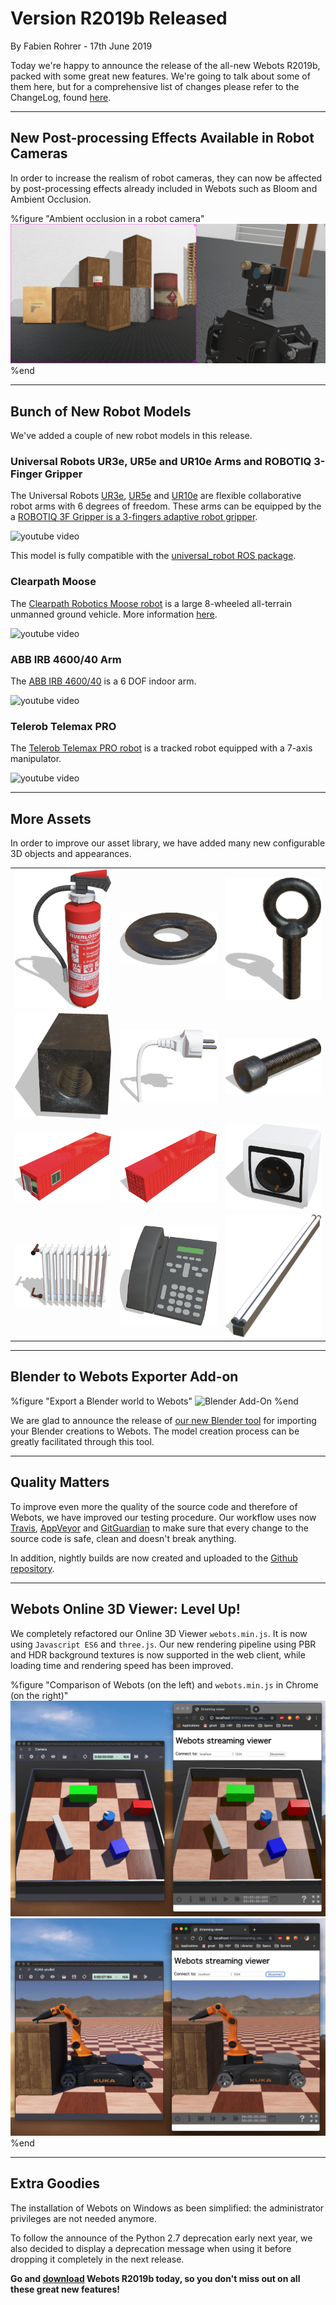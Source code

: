 # Version R2019b Released

<p id="publish-data">By Fabien Rohrer - 17th June 2019</p>

Today we're happy to announce the release of the all-new Webots R2019b, packed with some great new features.
We're going to talk about some of them here, but for a comprehensive list of changes please refer to the ChangeLog, found [here](https://www.cyberbotics.com/dvd/common/doc/webots/ChangeLog.html).

---

## New Post-processing Effects Available in Robot Cameras

In order to increase the realism of robot cameras, they can now be affected by post-processing effects already included in Webots such as Bloom and Ambient Occlusion.

%figure "Ambient occlusion in a robot camera"
![Camera PostProcessing](images/camera_post_processing.png)
%end

---

## Bunch of New Robot Models

We've added a couple of new robot models in this release.

### Universal Robots UR3e, UR5e and UR10e Arms and ROBOTIQ 3-Finger Gripper

The Universal Robots [UR3e](https://www.cyberbotics.com/doc/guide/ure), [UR5e](https://www.cyberbotics.com/doc/guide/ure) and [UR10e](https://www.cyberbotics.com/doc/guide/ure) are flexible collaborative robot arms with 6 degrees of freedom.
These arms can be equipped by the a [ROBOTIQ 3F Gripper is a 3-fingers adaptive robot gripper](https://www.cyberbotics.com/doc/guide/gripper-actuators#robotiq-3f-gripper).

![youtube video](https://www.youtube.com/watch?v=WIY9ebqSXUc)

This model is fully compatible with the [universal_robot ROS package](http://wiki.ros.org/action/show/universal_robots).

### Clearpath Moose

The [Clearpath Robotics Moose robot](https://www.clearpathrobotics.com/moose-ugv/) is a large 8-wheeled all-terrain unmanned ground vehicle.
More information [here](https://www.cyberbotics.com/doc/guide/moose).

![youtube video](https://www.youtube.com/watch?v=joPAnZcOouc)

### ABB IRB 4600/40 Arm

The [ABB IRB 4600/40](https://www.cyberbotics.com/doc/guide/irb4600-40) is a 6 DOF indoor arm.

![youtube video](https://www.youtube.com/watch?v=Jq0-DkEwwj4)

### Telerob Telemax PRO

The [Telerob Telemax PRO robot](https://www.cyberbotics.com/doc/guide/telemax-pro) is a tracked robot equipped with a 7-axis manipulator.

![youtube video](https://www.youtube.com/watch?v=lUWMGk0i9Tc)

---

## More Assets

In order to improve our asset library, we have added many new configurable 3D objects and appearances.

| | | |
| :---: | :---: | :---: |
| ![Asset 1](images/assets/asset_1.png) |  ![Asset 2](images/assets/asset_2.png) |  ![Asset 3](images/assets/asset_3.png) |
| ![Asset 4](images/assets/asset_4.png) |  ![Asset 5](images/assets/asset_5.png) |  ![Asset 1](images/assets/asset_6.png) |
| ![Asset 7](images/assets/asset_7.png) |  ![Asset 8](images/assets/asset_8.png) |  ![Asset 1](images/assets/asset_9.png) |
| ![Asset 10](images/assets/asset_10.png) |  ![Asset 11](images/assets/asset_11.png) |  ![Asset 1](images/assets/asset_12.png) |

---

## Blender to Webots Exporter Add-on

%figure "Export a Blender world to Webots"
![Blender Add-On](https://raw.githubusercontent.com/omichel/blender-webots-exporter/master/demo.gif)
%end

We are glad to announce the release of [our new Blender tool](https://github.com/omichel/blender-webots-exporter) for importing your Blender creations to Webots.
The model creation process can be greatly facilitated through this tool.

---

## Quality Matters

To improve even more the quality of the source code and therefore of Webots, we have improved our testing procedure.
Our workflow uses now [Travis](https://travis-ci.com/omichel/webots), [AppVeyor](https://ci.appveyor.com/project/omichel/webots) and [GitGuardian](https://app.gitguardian.com) to make sure that every change to the source code is safe, clean and doesn't break anything.

In addition, nightly builds are now created and uploaded to the [Github repository](https://github.com/omichel/webots/releases).

---

## Webots Online 3D Viewer: Level Up!

We completely refactored our Online 3D Viewer `webots.min.js`.
It is now using `Javascript ES6` and `three.js`.
Our new rendering pipeline using PBR and HDR background textures is now supported in the web client, while loading time and rendering speed has been improved.

%figure "Comparison of Webots (on the left) and `webots.min.js` in Chrome (on the right)"
![webotsminjs-camera](images/webotsminjs-camera.png)
![webotsminjs-youbot](images/webotsminjs-youbot.png)
%end


---

## Extra Goodies

The installation of Webots on Windows as been simplified: the administrator privileges are not needed anymore.

To follow the announce of the Python 2.7 deprecation early next year, we also decided to display a deprecation message when using it before dropping it completely in the next release.

**Go and [download](https://cyberbotics.com/#download) Webots R2019b today, so you don't miss out on all these great new features!**
